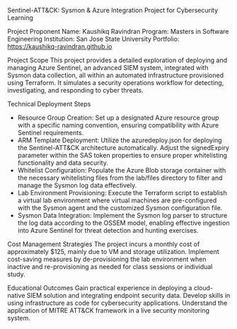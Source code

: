 Sentinel-ATT&CK: Sysmon & Azure Integration Project for Cybersecurity Learning

Project Proponent
Name: Kaushikq Ravindran
Program: Masters in Software Engineering
Institution: San Jose State University
Portfolio: https://kaushikq-ravindran.github.io

Project Scope
This project provides a detailed exploration of deploying and managing Azure Sentinel, an advanced SIEM system, integrated with Sysmon data collection, all within an automated infrastructure provisioned using Terraform. It simulates a security operations workflow for detecting, investigating, and responding to cyber threats.

Technical Deployment Steps
- Resource Group Creation: Set up a designated Azure resource group with a specific naming convention, ensuring compatibility with Azure Sentinel requirements.
- ARM Template Deployment: Utilize the azuredeploy.json for deploying the Sentinel-ATT&CK architecture automatically. Adjust the signedExpiry parameter within the SAS token properties to ensure proper whitelisting functionality and data security.
- Whitelist Configuration: Populate the Azure Blob storage container with the necessary whitelisting files from the lab/files directory to filter and manage the Sysmon log data effectively.
- Lab Environment Provisioning: Execute the Terraform script to establish a virtual lab environment where virtual machines are pre-configured with the Sysmon agent and the customized Sysmon configuration file.
- Sysmon Data Integration: Implement the Sysmon log parser to structure the log data according to the OSSEM model, enabling effective ingestion into Azure Sentinel for threat detection and hunting exercises.

Cost Management Strategies
The project incurs a monthly cost of approximately $125, mainly due to VM and storage utilization.
Implement cost-saving measures by de-provisioning the lab environment when inactive and re-provisioning as needed for class sessions or individual study.

Educational Outcomes
Gain practical experience in deploying a cloud-native SIEM solution and integrating endpoint security data.
Develop skills in using infrastructure as code for cybersecurity applications.
Understand the application of MITRE ATT&CK framework in a live security monitoring system.
